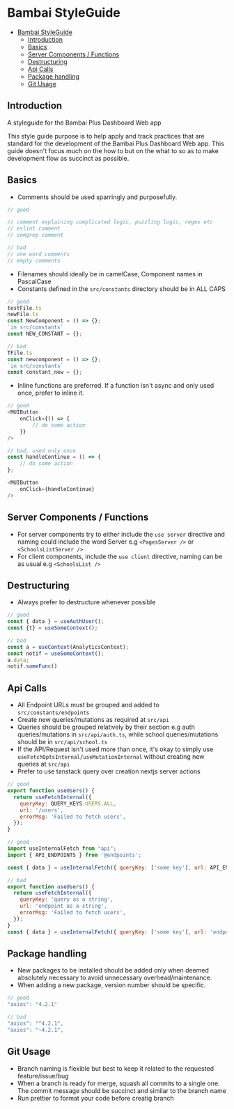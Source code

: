 # Bambai StyleGuide

- [Bambai StyleGuide](#bambai-styleguide)
  - [Introduction](#introduction)
  - [Basics](#basics)
  - [Server Components / Functions](#server-components--functions)
  - [Destructuring](#destructuring)
  - [Api Calls](#api-calls)
  - [Package handling](#package-handling)
  - [Git Usage](#git-usage)

## Introduction

A styleguide for the Bambai Plus Dashboard Web app

This style guide purpose is to help apply and track practices that are standard for the development of the Bambai Plus Dashboard Web app.
This guide doesn't focus much on the how to but on the what to so as to make development flow as succinct as possible.

## Basics

- Comments should be used sparringly and purposefully.

```js
// good

// comment explaining complicated logic, puzzling logic, regex etc
// eslint comment
// semgrep comment

// bad
// one word comments
// empty comments
```

- Filenames should ideally be in camelCase, Component names in PascalCase
- Constants defined in the `src/constants` directory should be in ALL CAPS

```js
// good
testFile.ts
newFile.ts
const NewComponent = () => {};
`in src/constants`
const NEW_CONSTANT = {};

// bad
TFile.ts
const newcomponent = () => {};
`in src/constants`
const constant_new = {};
```

- Inline functions are preferred. If a function isn't async and only used once, prefer to inline it.

```js
// good
<MUIButton
    onClick={() => {
        // do some action
    }}
/>

// bad, used only once
const handleContinue = () => {
    // do some action
};

<MUIButton
    onClick={handleContinue}
/>
```

## Server Components / Functions

- For server components try to either include the `use server` directive and naming could include the word Server e.g `<PagesServer />` or `<SchoolsListServer />`
- For client components, include the `use client` directive, naming can be as usual e.g `<SchoolsList />`

## Destructuring

- Always prefer to destructure whenever possible

```js
// good
const { data } = useAuthUser();
const {t} = useSomeContext();

// bad
const a = useContext(AnalyticsContext);
const notif = useSomeContext();
a.data;
notif.someFunc()
```

## Api Calls

- All Endpoint URLs must be grouped and added to `src/constants/endpoints`
- Create new queries/mutations as required at `src/api`
- Queries should be grouped relatively by their section e.g auth queries/mutations in `src/api/auth.ts`, while school queries/mutations should be in `src/api/school.ts`
- If the API/Request isn't used more than once, it's okay to simply use `useFetchOptsInternal/useMutationInternal` without creating new queries at `src/api`
- Prefer to use tanstack query over creation nextjs server actions

```js
// good
export function useUsers() {
  return useFetchInternal({
    queryKey: QUERY_KEYS.USERS.ALL,
    url: '/users',
    errorMsg: 'Failed to fetch users',
  });
}

// good
import useInternalFetch from "api";
import { API_ENDPOINTS } from '@endpoints';

const { data } = useInternalFetch({ queryKey: ['some key'], url: API_ENDPOINTS.instance.BASE });

// bad
export function useUsers() {
  return useFetchInternal({
    queryKey: 'query as a string',
    url: 'endpoint as a string',
    errorMsg: 'Failed to fetch users',
  });
}
const { data } = useInternalFetch({ queryKey: ['some key'], url: 'endpoint as a string' });
```


## Package handling

- New packages to be installed should be added only when deemed absolutely necessary to avoid unnecessary overhead/maintenance.
- When adding a new package, version number should be specific.

```js
// good
"axios": "4.2.1"

// bad
"axios": "^4.2.1",
"axios": "~4.2.1",
```

## Git Usage

- Branch naming is flexible but best to keep it related to the requested feature/issue/bug
- When a branch is ready for merge, squash all commits to a single one. The commit message should be succinct and similar to the branch name
- Run prettier to format your code before creatig branch
